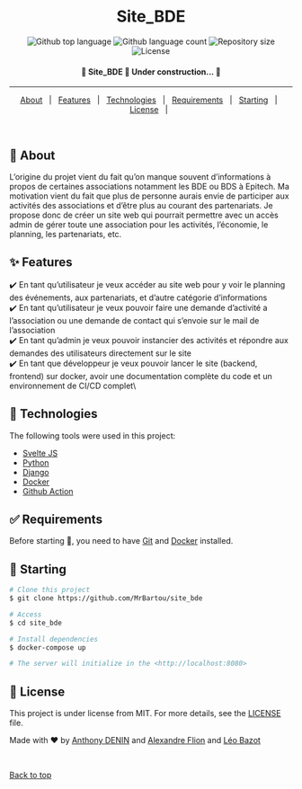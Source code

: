 <h1 align="center">Site_BDE</h1>

<p align="center">
    <img alt="Github top language" src="https://img.shields.io/github/languages/top/MrBartou/site_bde?color=56BEB8">
    <img alt="Github language count" src="https://img.shields.io/github/languages/count/MrBartou/site_bde?color=56BEB8">
    <img alt="Repository size" src="https://img.shields.io/github/repo-size/MrBartou/site_bde?color=56BEB8">
    <img alt="License" src="https://img.shields.io/github/license/MrBartou/site_bde?color=56BEB8">
</p>
<!-- Status -->

<h4 align="center">🚧  Site_BDE 🚀 Under construction...  🚧</h4>
<hr>

<p align="center">
    <a href="#dart-about">About</a> &#xa0; | &#xa0;
    <a href="#sparkles-features">Features</a> &#xa0; | &#xa0;
    <a href="#rocket-technologies">Technologies</a> &#xa0; | &#xa0;
    <a href="#white_check_mark-requirements">Requirements</a> &#xa0; | &#xa0;
    <a href="#checkered_flag-starting">Starting</a> &#xa0; | &#xa0;
    <a href="#memo-license">License</a> &#xa0; | &#xa0;
</p>

<br>

## :dart: About ##

L’origine du projet vient du fait qu’on manque souvent d’informations à propos de certaines associations notamment les BDE ou BDS à Epitech.
Ma motivation vient du fait que plus de personne aurais envie de participer aux activités des associations et d’être plus au courant des partenariats.
Je propose donc de créer un site web qui pourrait permettre avec un accès admin de gérer toute une association pour les activités, l’économie, le planning, les partenariats, etc.


## :sparkles: Features ##

:heavy_check_mark: En tant qu’utilisateur je veux accéder au site web pour y voir le planning des événements, aux partenariats, et d’autre catégorie d’informations\
:heavy_check_mark: En tant qu’utilisateur je veux pouvoir faire une demande d’activité a l’association ou une demande de contact qui s’envoie sur le mail de l’association\
:heavy_check_mark: En tant qu’admin je veux pouvoir instancier des activités et répondre aux demandes des utilisateurs directement sur le site\
:heavy_check_mark: En tant que développeur je veux pouvoir lancer le site (backend, frontend) sur docker, avoir une documentation complète du code et un environnement de CI/CD complet\


## :rocket: Technologies ##

The following tools were used in this project:

- [Svelte JS](https://expo.io/)
- [Python](https://nodejs.org/en/)
- [Django](https://pt-br.reactjs.org/)
- [Docker](https://reactnative.dev/)
- [Github Action](https://www.typescriptlang.org/)

## :white_check_mark: Requirements ##

Before starting :checkered_flag:, you need to have [Git](https://git-scm.com) and [Docker](https://nodejs.org/en/) installed.

## :checkered_flag: Starting ##

```bash
# Clone this project
$ git clone https://github.com/MrBartou/site_bde

# Access
$ cd site_bde

# Install dependencies
$ docker-compose up

# The server will initialize in the <http://localhost:8080>
```

## :memo: License ##

This project is under license from MIT. For more details, see the [LICENSE](LICENSE.md) file.


Made with :heart: by <a href="https://github.com/MrBartou" target="_blank">Anthony DENIN</a> 
and <a href="https://github.com/huntears" target="_blank">Alexandre Flion</a> and 
<a href="https://github.com/Leo-Bazot" target="_blank">Léo Bazot</a>

&#xa0;

<a href="#top">Back to top</a>
